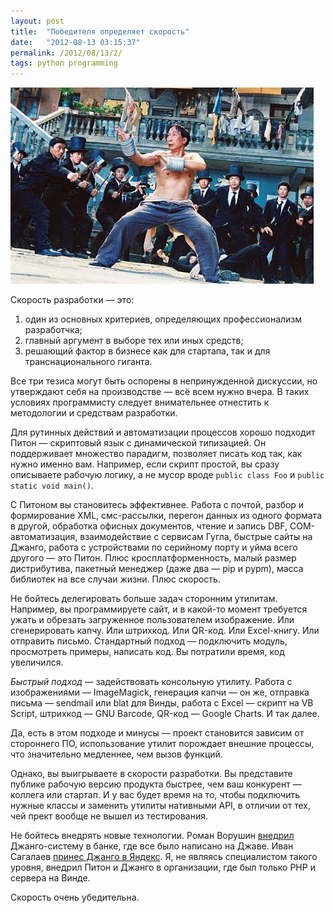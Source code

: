 ```yaml
---
layout: post
title:  "Победителя определяет скорость"
date:   "2012-08-13 03:15:37"
permalink: /2012/08/13/2/
tags: python programming
---
```


![screenshot](/assets/static/razborki.jpg)

Скорость разработки — это:

1. один из основных критериев, определяющих профессионализм
   разработчка;
2. главный аргумент в выборе тех или иных средств;
3. решающий фактор в бизнесе как для стартапа, так и для
   транснационального гиганта.

Все три тезиса могут быть оспорены в непринужденной дискуссии, но
утверждают себя на производстве — всё всем нужно вчера. В таких
условиях программисту следует внимательнее отнестить к методологии и
средствам разработки.

Для рутинных действий и автоматизации процессов хорошо подходит Питон
— скриптовый язык с динамической типизацией. Он поддерживает множество
парадигм, позволяет писать код так, как нужно именно вам. Например,
если скрипт простой, вы сразу описываете рабочую логику, а не мусор
вроде `public class Foo` и `public static void main()`.

С Питоном вы становитесь эффективнее. Работа с почтой, разбор и
формирование XML, смс-рассылки, перегон данных из одного формата в
другой, обработка офисных документов, чтение и запись DBF,
COM-автоматизация, взаимодействие с сервисам Гугла, быстрые сайты на
Джанго, работа с устройствами по серийному порту и уйма всего другого
— это Питон. Плюс кросплатформенность, малый размер дистрибутива,
пакетный менеджер (даже два — pip и pypm), масса библиотек на все
случаи жизни. Плюс скорость.

Не бойтесь делегировать больше задач сторонним утилитам. Например, вы
программируете сайт, и в какой-то момент требуется ужать и обрезать
загруженное пользователем изображение. Или сгенерировать капчу. Или
штрихкод. Или QR-код. Или Excel-книгу. Или отправить
письмо. Стандартный подход — подключить модуль, просмотреть примеры,
написать код. Вы потратили время, код увеличился.

*Быстрый подход* — задействовать консольную утилиту. Работа с
 изображениями — ImageMagick, генерация капчи — он же, отправка письма
 — sendmail или blat для Винды, работа с Excel — скрипт на VB Script,
 штрихкод — GNU Barcode, QR-код — Google Charts. И так далее.

Да, есть в этом подходе и минусы — проект становится зависим от
стороннего ПО, использование утилит порождает внешние процессы, что
значительно медленнее, чем вызов функций.

Однако, вы выигрываете в скорости разработки. Вы представите публике
рабочую версию продукта быстрее, чем ваш конкурент — коллега или
стартап. И у вас будет время на то, чтобы подключить нужные классы и
заменить утилиты нативными API, в отличии от тех, чей прект вообще не
вышел из тестирования.

Не бойтесь внедрять новые технологии. Роман Ворушин
[внедрил](http://vorushin.ru/blog/43-speed/) Джанго-систему в банке,
где все было написано на Джаве. Иван Сагалаев
[принес Джанго в Яндекс](http://softwaremaniacs.org/blog/2008/01/20/yandex-offline/). Я,
не являясь специалистом такого уровня, внедрил Питон и Джанго в
организации, где был только PHP и сервера на Винде.

Скорость очень убедительна.
